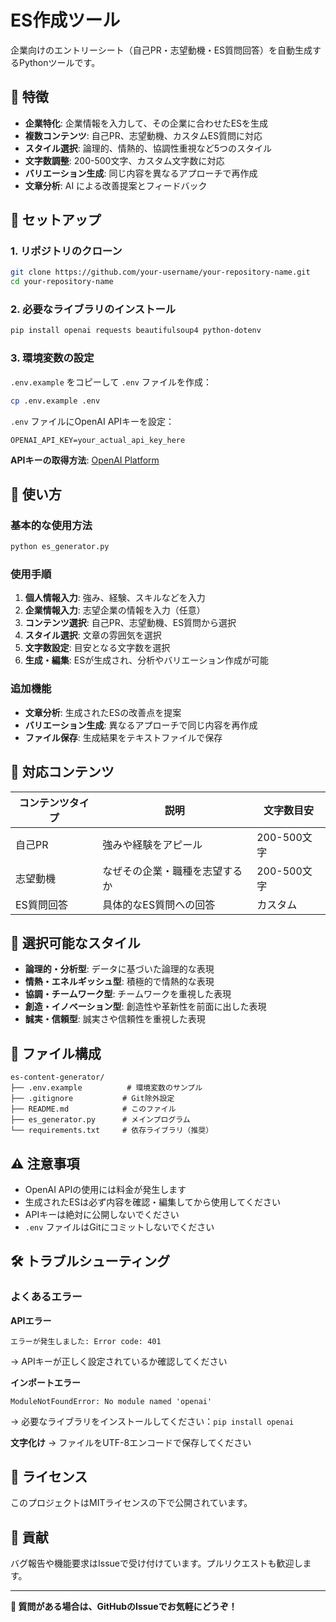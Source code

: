 # ES作成ツール

企業向けのエントリーシート（自己PR・志望動機・ES質問回答）を自動生成するPythonツールです。

## 🌟 特徴

- **企業特化**: 企業情報を入力して、その企業に合わせたESを生成
- **複数コンテンツ**: 自己PR、志望動機、カスタムES質問に対応
- **スタイル選択**: 論理的、情熱的、協調性重視など5つのスタイル
- **文字数調整**: 200-500文字、カスタム文字数に対応
- **バリエーション生成**: 同じ内容を異なるアプローチで再作成
- **文章分析**: AI による改善提案とフィードバック

## 🚀 セットアップ

### 1. リポジトリのクローン
```bash
git clone https://github.com/your-username/your-repository-name.git
cd your-repository-name
```

### 2. 必要なライブラリのインストール
```bash
pip install openai requests beautifulsoup4 python-dotenv
```

### 3. 環境変数の設定
`.env.example` をコピーして `.env` ファイルを作成：
```bash
cp .env.example .env
```

`.env` ファイルにOpenAI APIキーを設定：
```env
OPENAI_API_KEY=your_actual_api_key_here
```

**APIキーの取得方法**: [OpenAI Platform](https://platform.openai.com/api-keys)

## 📖 使い方

### 基本的な使用方法
```bash
python es_generator.py
```

### 使用手順
1. **個人情報入力**: 強み、経験、スキルなどを入力
2. **企業情報入力**: 志望企業の情報を入力（任意）
3. **コンテンツ選択**: 自己PR、志望動機、ES質問から選択
4. **スタイル選択**: 文章の雰囲気を選択
5. **文字数設定**: 目安となる文字数を選択
6. **生成・編集**: ESが生成され、分析やバリエーション作成が可能

### 追加機能
- **文章分析**: 生成されたESの改善点を提案
- **バリエーション生成**: 異なるアプローチで同じ内容を再作成
- **ファイル保存**: 生成結果をテキストファイルで保存

## 🎯 対応コンテンツ

| コンテンツタイプ | 説明 | 文字数目安 |
|---|---|---|
| 自己PR | 強みや経験をアピール | 200-500文字 |
| 志望動機 | なぜその企業・職種を志望するか | 200-500文字 |
| ES質問回答 | 具体的なES質問への回答 | カスタム |

## 🎨 選択可能なスタイル

- **論理的・分析型**: データに基づいた論理的な表現
- **情熱・エネルギッシュ型**: 積極的で情熱的な表現
- **協調・チームワーク型**: チームワークを重視した表現
- **創造・イノベーション型**: 創造性や革新性を前面に出した表現
- **誠実・信頼型**: 誠実さや信頼性を重視した表現

## 📁 ファイル構成

```
es-content-generator/
├── .env.example          # 環境変数のサンプル
├── .gitignore           # Git除外設定
├── README.md            # このファイル
├── es_generator.py      # メインプログラム
└── requirements.txt     # 依存ライブラリ（推奨）
```

## ⚠️ 注意事項

- OpenAI APIの使用には料金が発生します
- 生成されたESは必ず内容を確認・編集してから使用してください
- APIキーは絶対に公開しないでください
- `.env` ファイルはGitにコミットしないでください

## 🛠️ トラブルシューティング

### よくあるエラー

**APIエラー**
```
エラーが発生しました: Error code: 401
```
→ APIキーが正しく設定されているか確認してください

**インポートエラー**
```
ModuleNotFoundError: No module named 'openai'
```
→ 必要なライブラリをインストールしてください：`pip install openai`

**文字化け**
→ ファイルをUTF-8エンコードで保存してください

## 📄 ライセンス

このプロジェクトはMITライセンスの下で公開されています。

## 🤝 貢献

バグ報告や機能要求はIssueで受け付けています。プルリクエストも歓迎します。

---

**📧 質問がある場合は、GitHubのIssueでお気軽にどうぞ！**